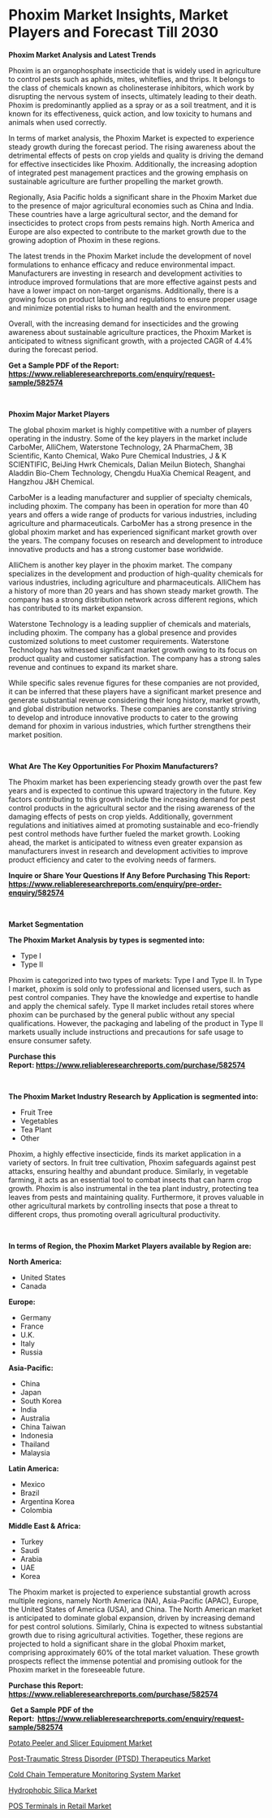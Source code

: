 <p><h1>Phoxim Market Insights, Market Players and Forecast Till 2030</h1></p><p><strong>Phoxim Market Analysis and Latest Trends</strong></p>
<p><p>Phoxim is an organophosphate insecticide that is widely used in agriculture to control pests such as aphids, mites, whiteflies, and thrips. It belongs to the class of chemicals known as cholinesterase inhibitors, which work by disrupting the nervous system of insects, ultimately leading to their death. Phoxim is predominantly applied as a spray or as a soil treatment, and it is known for its effectiveness, quick action, and low toxicity to humans and animals when used correctly.</p><p>In terms of market analysis, the Phoxim Market is expected to experience steady growth during the forecast period. The rising awareness about the detrimental effects of pests on crop yields and quality is driving the demand for effective insecticides like Phoxim. Additionally, the increasing adoption of integrated pest management practices and the growing emphasis on sustainable agriculture are further propelling the market growth.</p><p>Regionally, Asia Pacific holds a significant share in the Phoxim Market due to the presence of major agricultural economies such as China and India. These countries have a large agricultural sector, and the demand for insecticides to protect crops from pests remains high. North America and Europe are also expected to contribute to the market growth due to the growing adoption of Phoxim in these regions.</p><p>The latest trends in the Phoxim Market include the development of novel formulations to enhance efficacy and reduce environmental impact. Manufacturers are investing in research and development activities to introduce improved formulations that are more effective against pests and have a lower impact on non-target organisms. Additionally, there is a growing focus on product labeling and regulations to ensure proper usage and minimize potential risks to human health and the environment.</p><p>Overall, with the increasing demand for insecticides and the growing awareness about sustainable agriculture practices, the Phoxim Market is anticipated to witness significant growth, with a projected CAGR of 4.4% during the forecast period.</p></p>
<p><strong>Get a Sample PDF of the Report:&nbsp; <a href="https://www.reliableresearchreports.com/enquiry/request-sample/582574">https://www.reliableresearchreports.com/enquiry/request-sample/582574</a></strong></p>
<p>&nbsp;</p>
<p><strong>Phoxim Major Market Players</strong></p>
<p><p>The global phoxim market is highly competitive with a number of players operating in the industry. Some of the key players in the market include CarboMer, AlliChem, Waterstone Technology, 2A PharmaChem, 3B Scientific, Kanto Chemical, Wako Pure Chemical Industries, J & K SCIENTIFIC, BeiJing Hwrk Chemicals, Dalian Meilun Biotech, Shanghai Aladdin Bio-Chem Technology, Chengdu HuaXia Chemical Reagent, and Hangzhou J&H Chemical.</p><p>CarboMer is a leading manufacturer and supplier of specialty chemicals, including phoxim. The company has been in operation for more than 40 years and offers a wide range of products for various industries, including agriculture and pharmaceuticals. CarboMer has a strong presence in the global phoxim market and has experienced significant market growth over the years. The company focuses on research and development to introduce innovative products and has a strong customer base worldwide.</p><p>AlliChem is another key player in the phoxim market. The company specializes in the development and production of high-quality chemicals for various industries, including agriculture and pharmaceuticals. AlliChem has a history of more than 20 years and has shown steady market growth. The company has a strong distribution network across different regions, which has contributed to its market expansion.</p><p>Waterstone Technology is a leading supplier of chemicals and materials, including phoxim. The company has a global presence and provides customized solutions to meet customer requirements. Waterstone Technology has witnessed significant market growth owing to its focus on product quality and customer satisfaction. The company has a strong sales revenue and continues to expand its market share.</p><p>While specific sales revenue figures for these companies are not provided, it can be inferred that these players have a significant market presence and generate substantial revenue considering their long history, market growth, and global distribution networks. These companies are constantly striving to develop and introduce innovative products to cater to the growing demand for phoxim in various industries, which further strengthens their market position.</p></p>
<p>&nbsp;</p>
<p><strong>What Are The Key Opportunities For Phoxim Manufacturers?</strong></p>
<p><p>The Phoxim market has been experiencing steady growth over the past few years and is expected to continue this upward trajectory in the future. Key factors contributing to this growth include the increasing demand for pest control products in the agricultural sector and the rising awareness of the damaging effects of pests on crop yields. Additionally, government regulations and initiatives aimed at promoting sustainable and eco-friendly pest control methods have further fueled the market growth. Looking ahead, the market is anticipated to witness even greater expansion as manufacturers invest in research and development activities to improve product efficiency and cater to the evolving needs of farmers.</p></p>
<p><strong>Inquire or Share Your Questions If Any Before Purchasing This Report: <a href="https://www.reliableresearchreports.com/enquiry/pre-order-enquiry/582574">https://www.reliableresearchreports.com/enquiry/pre-order-enquiry/582574</a></strong></p>
<p>&nbsp;</p>
<p><strong>Market Segmentation</strong></p>
<p><strong>The Phoxim Market Analysis by types is segmented into:</strong></p>
<p><ul><li>Type I</li><li>Type II</li></ul></p>
<p><p>Phoxim is categorized into two types of markets: Type I and Type II. In Type I market, phoxim is sold only to professional and licensed users, such as pest control companies. They have the knowledge and expertise to handle and apply the chemical safely. Type II market includes retail stores where phoxim can be purchased by the general public without any special qualifications. However, the packaging and labeling of the product in Type II markets usually include instructions and precautions for safe usage to ensure consumer safety.</p></p>
<p><strong>Purchase this Report:&nbsp;<a href="https://www.reliableresearchreports.com/purchase/582574">https://www.reliableresearchreports.com/purchase/582574</a></strong></p>
<p>&nbsp;</p>
<p><strong>The Phoxim Market Industry Research by Application is segmented into:</strong></p>
<p><ul><li>Fruit Tree</li><li>Vegetables</li><li>Tea Plant</li><li>Other</li></ul></p>
<p><p>Phoxim, a highly effective insecticide, finds its market application in a variety of sectors. In fruit tree cultivation, Phoxim safeguards against pest attacks, ensuring healthy and abundant produce. Similarly, in vegetable farming, it acts as an essential tool to combat insects that can harm crop growth. Phoxim is also instrumental in the tea plant industry, protecting tea leaves from pests and maintaining quality. Furthermore, it proves valuable in other agricultural markets by controlling insects that pose a threat to different crops, thus promoting overall agricultural productivity.</p></p>
<p>&nbsp;</p>
<p><strong>In terms of Region, the Phoxim Market Players available by Region are:</strong></p>
<p>
    <p> <strong> North America: </strong>
        <ul>
            <li>United States</li>
            <li>Canada</li>
        </ul>
        </p> 
    <p> <strong> Europe: </strong>
        <ul>
            <li>Germany</li>
            <li>France</li>
            <li>U.K.</li>
            <li>Italy</li>
            <li>Russia</li>
        </ul>
        </p> 
    <p> <strong> Asia-Pacific: </strong>
        <ul>
            <li>China</li>
            <li>Japan</li>
            <li>South Korea</li>
            <li>India</li>
            <li>Australia</li>
            <li>China Taiwan</li>
            <li>Indonesia</li>
            <li>Thailand</li>
            <li>Malaysia</li>
        </ul>
        </p> 
    <p> <strong> Latin America: </strong>
        <ul>
            <li>Mexico</li>
            <li>Brazil</li>
            <li>Argentina Korea</li>
            <li>Colombia</li>
        </ul>
        </p> 
    <p> <strong> Middle East & Africa: </strong>
        <ul>
            <li>Turkey</li>
            <li>Saudi</li>
            <li>Arabia</li>
            <li>UAE</li>
            <li>Korea</li>
        </ul>
    </p>
    </p>
<p><p>The Phoxim market is projected to experience substantial growth across multiple regions, namely North America (NA), Asia-Pacific (APAC), Europe, the United States of America (USA), and China. The North American market is anticipated to dominate global expansion, driven by increasing demand for pest control solutions. Similarly, China is expected to witness substantial growth due to rising agricultural activities. Together, these regions are projected to hold a significant share in the global Phoxim market, comprising approximately 60% of the total market valuation. These growth prospects reflect the immense potential and promising outlook for the Phoxim market in the foreseeable future.</p></p>
<p><strong>Purchase this Report: <a href="https://www.reliableresearchreports.com/purchase/582574">https://www.reliableresearchreports.com/purchase/582574</a></strong></p>
<p>&nbsp;<strong>Get a Sample PDF of the Report:&nbsp;&nbsp;<a href="https://www.reliableresearchreports.com/enquiry/request-sample/582574">https://www.reliableresearchreports.com/enquiry/request-sample/582574</a></strong></p>
<p><strong></strong></p>
<p><p><a href="https://www.linkedin.com/pulse/potato-peeler-slicer-equipment-market-size-2023-2030/">Potato Peeler and Slicer Equipment Market</a></p><p><a href="https://www.linkedin.com/pulse/post-traumatic-stress-disorder-ptsd-therapeutics-market-1e/">Post-Traumatic Stress Disorder (PTSD) Therapeutics Market</a></p><p><a href="https://medium.com/@stephenarmstrong52/cold-chain-temperature-monitoring-system-market-size-growth-forecast-2023-2030-38937c434ad3">Cold Chain Temperature Monitoring System Market</a></p><p><a href="https://medium.com/@juansmith1961/hydrophobic-silica-market-size-growth-forecast-2023-2030-1ef9f9ff1afe">Hydrophobic Silica Market</a></p><p><a href="https://www.linkedin.com/pulse/pos-terminals-retail-market-research-report-provides-thorough/">POS Terminals in Retail Market</a></p></p>